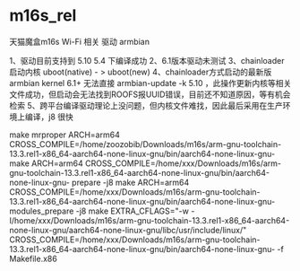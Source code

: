 # m16s_rel
天猫魔盒m16s Wi-Fi 相关 驱动 armbian 

1、驱动目前支持到 5.10 5.4 下编译成功
2、6.1版本驱动未测试
3、chainloader 启动内核 uboot(native) - > uboot(new)
4、chainloader方式启动的最新版 armbian kernel 6.1+ 无法直接 armbian-update -k 5.10 ，此操作更新内核等相关文件成功，但启动会无法找到ROOFS报UUID错误，目前还不知道原因，等有机会检索
5、跨平台编译驱动理论上没问题，但内核文件难找，因此最后采用在生产环境上编译，j8 很快

make mrproper ARCH=arm64 CROSS_COMPILE=/home/zoozobib/Downloads/m16s/arm-gnu-toolchain-13.3.rel1-x86_64-aarch64-none-linux-gnu/bin/aarch64-none-linux-gnu-
make ARCH=arm64 CROSS_COMPILE=/home/xxx/Downloads/m16s/arm-gnu-toolchain-13.3.rel1-x86_64-aarch64-none-linux-gnu/bin/aarch64-none-linux-gnu- prepare -j8
make ARCH=arm64 CROSS_COMPILE=/home/xxx/Downloads/m16s/arm-gnu-toolchain-13.3.rel1-x86_64-aarch64-none-linux-gnu/bin/aarch64-none-linux-gnu- modules_prepare -j8
make EXTRA_CFLAGS="-w -I/home/xxx/Downloads/m16s/arm-gnu-toolchain-13.3.rel1-x86_64-aarch64-none-linux-gnu/aarch64-none-linux-gnu/libc/usr/include/linux/" CROSS_COMPILE=/home/xxx/Downloads/m16s/arm-gnu-toolchain-13.3.rel1-x86_64-aarch64-none-linux-gnu/bin/aarch64-none-linux-gnu- -f Makefile.x86

